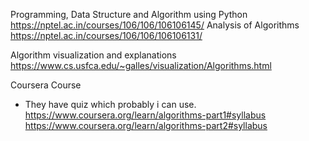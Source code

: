 Programming, Data Structure and Algorithm using Python
	https://nptel.ac.in/courses/106/106/106106145/
Analysis of Algorithms
	https://nptel.ac.in/courses/106/106/106106131/
	
Algorithm visualization and explanations
	https://www.cs.usfca.edu/~galles/visualization/Algorithms.html 
	
Coursera Course
- They have quiz which probably i can use.
	https://www.coursera.org/learn/algorithms-part1#syllabus
	https://www.coursera.org/learn/algorithms-part2#syllabus